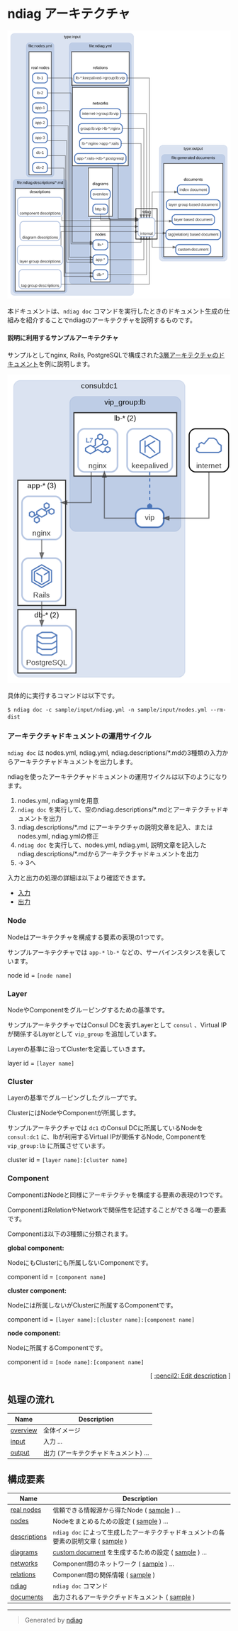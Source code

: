 # ndiag アーキテクチャ

![diagram](diagram-overview.svg)

本ドキュメントは、`ndiag doc` コマンドを実行したときのドキュメント生成の仕組みを紹介することでndiagのアーキテクチャを説明するものです。

#### 説明に利用するサンプルアーキテクチャ

サンプルとしてnginx, Rails, PostgreSQLで構成された[3層アーキテクチャのドキュメント](/sample/output/README.md)を例に説明します。

![3tier](/sample/output/diagram-overview.png)

具体的に実行するコマンドは以下です。

``` console
$ ndiag doc -c sample/input/ndiag.yml -n sample/input/nodes.yml --rm-dist
```

### アーキテクチャドキュメントの運用サイクル

`ndiag doc` は nodes.yml, ndiag.yml, ndiag.descriptions/*.mdの3種類の入力からアーキテクチャドキュメントを出力します。

ndiagを使ったアーキテクチャドキュメントの運用サイクルは以下のようになります。

1. nodes.yml, ndiag.ymlを用意
2. `ndiag doc` を実行して、空のndiag.descriptions/*.mdとアーキテクチャドキュメントを出力
3. ndiag.descriptions/*.md にアーキテクチャの説明文章を記入、またはnodes.yml, ndiag.ymlの修正
4. `ndiag doc` を実行して、nodes.yml, ndiag.yml, 説明文章を記入したndiag.descriptions/*.mdからアーキテクチャドキュメントを出力
5. -> 3へ

入力と出力の処理の詳細は以下より確認できます。

- [入力](diagram-input.md)
- [出力](diagram-output.md)

### Node

Nodeはアーキテクチャを構成する要素の表現の1つです。

サンプルアーキテクチャでは `app-*` `lb-*` などの、サーバインスタンスを表しています。

node id = `[node name]`

### Layer

NodeやComponentをグルーピングするための基準です。

サンプルアーキテクチャではConsul DCを表すLayerとして `consul` 、Virtual IPが関係するLayerとして `vip_group` を追加しています。

Layerの基準に沿ってClusterを定義していきます。

layer id = `[layer name]`

### Cluster

Layerの基準でグルーピングしたグループです。

ClusterにはNodeやComponentが所属します。

サンプルアーキテクチャでは `dc1` のConsul DCに所属しているNodeを `consul:dc1` に、lbが利用するVirtual IPが関係するNode, Componentを `vip_group:lb` に所属させています。

cluster id = `[layer name]:[cluster name]`

### Component

ComponentはNodeと同様にアーキテクチャを構成する要素の表現の1つです。

ComponentはRelationやNetworkで関係性を記述することができる唯一の要素です。

Componentは以下の3種類に分類されます。

**global component:**

NodeにもClusterにも所属しないComponentです。

component id = `[component name]`

**cluster component:**

Nodeには所属しないがClusterに所属するComponentです。

component id = `[layer name]:[cluster name]:[component name]`

**node component:**

Nodeに所属するComponentです。

component id = `[node name]:[component name]`


<p align="right">
  [ <a href="../ndiag.descriptions.ja/_index.md">:pencil2: Edit description</a> ]
<p>


## 処理の流れ

| Name | Description |
| --- | --- |
| [overview](diagram-overview.md) | 全体イメージ |
| [input](diagram-input.md) | 入力 ... |
| [output](diagram-output.md) | 出力 (アーキテクチャドキュメント) ... |



## 構成要素

| Name | Description |
| --- | --- |
| [real nodes](node-real_nodes.md) | 信頼できる情報源から得たNode ( [sample](/sample/input/nodes.yml#L1-L7) ) ... |
| [nodes](node-nodes.md) | Nodeをまとめるための設定 ( [sample](/sample/input/ndiag.yml#L13-L32) ) ... |
| [descriptions](node-descriptions.md) | `ndiag doc` によって生成したアーキテクチャドキュメントの各要素の説明文章 ( [sample](/sample/input/ndiag.descriptions) ) |
| [diagrams](node-diagrams.md) | [custom document](node-documents.md#components) を生成するための設定 ( [sample](/sample/input/ndiag.yml#L5-L12) ) ... |
| [networks](node-networks.md) | Component間のネットワーク ( [sample](/sample/input/ndiag.yml#L34-L59) ) ... |
| [relations](node-relations.md) | Component間の関係情報 ( [sample](/sample/input/ndiag.yml#L61-L67) ) |
| [ndiag](node-ndiag.md) | `ndiag doc` コマンド |
| [documents](node-documents.md) | 出力されるアーキテクチャドキュメント ( [sample](/sample/output/README.md) ) |



---

> Generated by [ndiag](https://github.com/k1LoW/ndiag)
